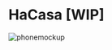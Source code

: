 # HaCasa [WIP]
![phonemockup](https://github.com/damianeickhoff/homeassistant/assets/12126826/66e22ccd-bd45-4250-b4e1-9c3941bf47fd)
